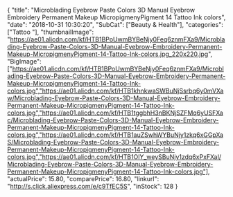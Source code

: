 {
	"title": "Microblading Eyebrow Paste Colors 3D Manual Eyebrow Embroidery Permanent Makeup MicropigmenyPigment 14 Tattoo Ink colors",
	"date": "2018-10-31 10:30:20",
	"SubCat": ["Beauty & Health"],
	"categories": ["Tattoo "],
	"thumbnailImage": "https://ae01.alicdn.com/kf/HTB1BPoUwmBYBeNjy0Feq6znmFXa9/Microblading-Eyebrow-Paste-Colors-3D-Manual-Eyebrow-Embroidery-Permanent-Makeup-MicropigmenyPigment-14-Tattoo-Ink-colors.jpg_220x220.jpg",
	"BigImage": ["https://ae01.alicdn.com/kf/HTB1BPoUwmBYBeNjy0Feq6znmFXa9/Microblading-Eyebrow-Paste-Colors-3D-Manual-Eyebrow-Embroidery-Permanent-Makeup-MicropigmenyPigment-14-Tattoo-Ink-colors.jpg","https://ae01.alicdn.com/kf/HTB1khnkwaSWBuNjSsrbq6y0mVXaw/Microblading-Eyebrow-Paste-Colors-3D-Manual-Eyebrow-Embroidery-Permanent-Makeup-MicropigmenyPigment-14-Tattoo-Ink-colors.jpg","https://ae01.alicdn.com/kf/HTB1tggbhH3nBKNjSZFMq6yUSFXac/Microblading-Eyebrow-Paste-Colors-3D-Manual-Eyebrow-Embroidery-Permanent-Makeup-MicropigmenyPigment-14-Tattoo-Ink-colors.jpg","https://ae01.alicdn.com/kf/HTB1auZSwhWYBuNjy1zkq6xGGpXaS/Microblading-Eyebrow-Paste-Colors-3D-Manual-Eyebrow-Embroidery-Permanent-Makeup-MicropigmenyPigment-14-Tattoo-Ink-colors.jpg","https://ae01.alicdn.com/kf/HTB1OlY_weySBuNjy1zdq6xPxFXaI/Microblading-Eyebrow-Paste-Colors-3D-Manual-Eyebrow-Embroidery-Permanent-Makeup-MicropigmenyPigment-14-Tattoo-Ink-colors.jpg"],
	"actualPrice": 15.80,
	"comparePrice": 16.80,
	"linkurl": "http://s.click.aliexpress.com/e/c9TfEC5S",
	"inStock": 128
}
